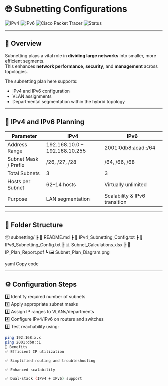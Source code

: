 # 🌐 Subnetting Configurations  
![IPv4](https://img.shields.io/badge/IPv4-Enabled-blue?style=for-the-badge&logo=cisco)
![IPv6](https://img.shields.io/badge/IPv6-Ready-green?style=for-the-badge&logo=internetexplorer)
![Cisco Packet Tracer](https://img.shields.io/badge/Built%20With-Cisco%20Packet%20Tracer-1E90FF?style=for-the-badge&logo=cisco)
![Status](https://img.shields.io/badge/Status-Completed-success?style=for-the-badge&logo=checkmarx)

---

## 📘 Overview
Subnetting plays a vital role in **dividing large networks** into smaller, more efficient segments.  
This enhances **network performance**, **security**, and **management** across topologies.

The subnetting plan here supports:
- IPv4 and IPv6 configuration  
- VLAN assignments  
- Departmental segmentation within the hybrid topology  

---

## 🧮 IPv4 and IPv6 Planning

| Parameter | IPv4 | IPv6 |
|------------|------|------|
| Address Range | 192.168.10.0 – 192.168.10.255 | 2001:0db8:acad::/64 |
| Subnet Mask / Prefix | /26, /27, /28 | /64, /66, /68 |
| Total Subnets | 3 | 3 |
| Hosts per Subnet | 62–14 hosts | Virtually unlimited |
| Purpose | LAN segmentation | Scalability & IPv6 transition |

---

## 📁 Folder Structure

📦 subnetting/
┣ 📜 README.md
┣ 📄 IPv4_Subnetting_Config.txt
┣ 📄 IPv6_Subnetting_Config.txt
┣ 📊 Subnet_Calculations.xlsx
┣ 🧾 IP_Plan_Report.pdf
┗ 🖼️ Subnet_Plan_Diagram.png

yaml
Copy code

---

## ⚙️ Configuration Steps

1️⃣ Identify required number of subnets  
2️⃣ Apply appropriate subnet masks  
3️⃣ Assign IP ranges to VLANs/departments  
4️⃣ Configure IPv4/IPv6 on routers and switches  
5️⃣ Test reachability using:
   ```bash
   ping 192.168.x.x
   ping 2001:db8::1
🚀 Benefits
✅ Efficient IP utilization

✅ Simplified routing and troubleshooting

✅ Enhanced scalability

✅ Dual-stack (IPv4 + IPv6) support
